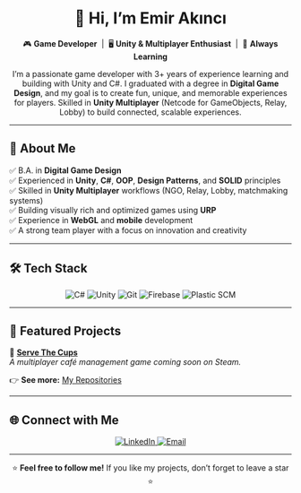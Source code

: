 <!-- Profil üst kısmı -->
<h1 align="center">👋 Hi, I’m Emir Akıncı</h1>

<p align="center">
🎮 <b>Game Developer</b> &nbsp;|&nbsp; 🖥️ <b>Unity & Multiplayer Enthusiast</b> &nbsp;|&nbsp; 🌱 <b>Always Learning</b>
</p>

<p align="center">
I’m a passionate game developer with 3+ years of experience learning and building with Unity and C#.  
I graduated with a degree in <b>Digital Game Design</b>, and my goal is to create fun, unique, and memorable experiences for players.  
Skilled in <b>Unity Multiplayer</b> (Netcode for GameObjects, Relay, Lobby) to build connected, scalable experiences.
</p>

---

## 🚀 About Me
✅ B.A. in **Digital Game Design**  
✅ Experienced in **Unity**, **C#**, **OOP**, **Design Patterns**, and **SOLID** principles  
✅ Skilled in **Unity Multiplayer** workflows (NGO, Relay, Lobby, matchmaking systems)  
✅ Building visually rich and optimized games using **URP**  
✅ Experience in **WebGL** and **mobile** development  
✅ A strong team player with a focus on innovation and creativity  

---

## 🛠️ Tech Stack

<p align="center">
  <img src="https://img.shields.io/badge/C%23-239120?logo=c-sharp&logoColor=white&style=for-the-badge" alt="C#"/>
  <img src="https://img.shields.io/badge/Unity-100000?logo=unity&logoColor=white&style=for-the-badge" alt="Unity"/>
  <img src="https://img.shields.io/badge/Git-F05032?logo=git&logoColor=white&style=for-the-badge" alt="Git"/>
  <img src="https://img.shields.io/badge/Firebase-FFCA28?logo=firebase&logoColor=black&style=for-the-badge" alt="Firebase"/>
  <img src="https://img.shields.io/badge/Plastic_SCM-9146FF?logo=unity&logoColor=white&style=for-the-badge" alt="Plastic SCM"/>
</p>

---

## 📌 Featured Projects

📌 [**Serve The Cups**](https://store.steampowered.com/app/2688030/Serve_The_Cups/)  
*A multiplayer café management game coming soon on Steam.*


👉 **See more:** [My Repositories](https://github.com/emirakinc?tab=repositories)

---

## 🌐 Connect with Me

<p align="center">
  <a href="https://www.linkedin.com/in/emir-ak%C4%B1nc%C4%B1/">
    <img src="https://img.shields.io/badge/LinkedIn-0A66C2?logo=linkedin&logoColor=white&style=for-the-badge" alt="LinkedIn"/>
  </a>
  <a href="mailto:emir.akinci00@outlook.com">
    <img src="https://img.shields.io/badge/E--Mail-D14836?logo=gmail&logoColor=white&style=for-the-badge" alt="Email"/>
  </a>
</p>

---

<p align="center">
⭐️ <b>Feel free to follow me!</b>  
If you like my projects, don’t forget to leave a star ⭐
</p>
